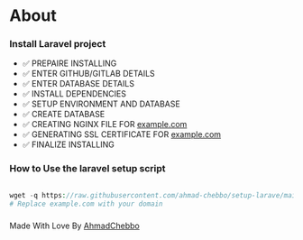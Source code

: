 # About

### Install Laravel project

- ✅  PREPAIRE INSTALLING
- ✅  ENTER GITHUB/GITLAB DETAILS
- ✅  ENTER DATABASE DETAILS 
- ✅  INSTALL DEPENDENCIES
- ✅  SETUP ENVIRONMENT AND DATABASE
- ✅  CREATE DATABASE
- ✅  CREATING NGINX FILE FOR [example.com](http://example.com/)
- ✅  GENERATING SSL CERTIFICATE FOR [example.com](http://example.com/)
- ✅  FINALIZE INSTALLING

### How to Use the laravel setup script

```php

wget -q https://raw.githubusercontent.com/ahmad-chebbo/setup-larave/main/laravel_setup.sh -O laravel_setup.sh ; sudo chmod +x laravel_setup.sh ; ./laravel_setup.sh -d example.com
# Replace example.com with your domain
```
### 
Made With Love By [AhmadChebbo](https://dotzonegrp.com/)
